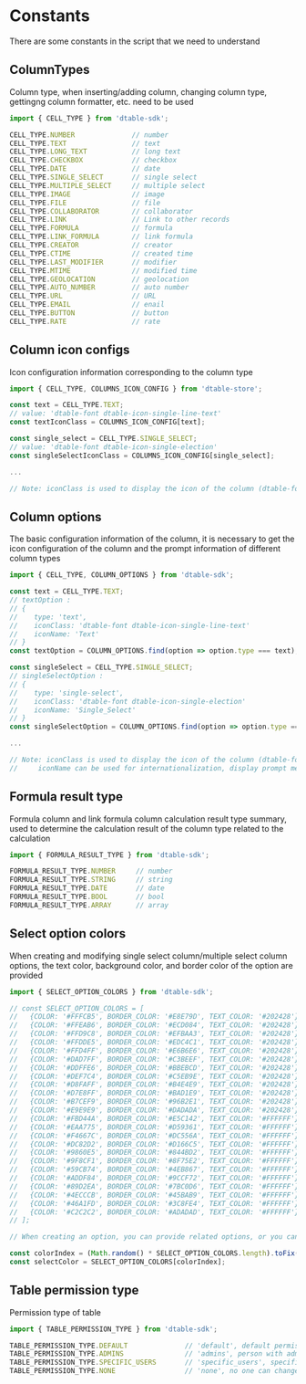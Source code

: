 # Constants

There are some constants in the script that we need to understand

## ColumnTypes

Column type, when inserting/adding column, changing column type, gettingng column formatter, etc. need to be used

```javascript
import { CELL_TYPE } from 'dtable-sdk';

CELL_TYPE.NUMBER              // number
CELL_TYPE.TEXT                // text
CELL_TYPE.LONG_TEXT           // long text
CELL_TYPE.CHECKBOX            // checkbox
CELL_TYPE.DATE                // date
CELL_TYPE.SINGLE_SELECT       // single select
CELL_TYPE.MULTIPLE_SELECT     // multiple select
CELL_TYPE.IMAGE               // image
CELL_TYPE.FILE                // file
CELL_TYPE.COLLABORATOR        // collaborator
CELL_TYPE.LINK                // Link to other records
CELL_TYPE.FORMULA             // formula
CELL_TYPE.LINK_FORMULA        // link formula
CELL_TYPE.CREATOR             // creator
CELL_TYPE.CTIME               // created time
CELL_TYPE.LAST_MODIFIER       // modifier
CELL_TYPE.MTIME               // modified time
CELL_TYPE.GEOLOCATION         // geolocation
CELL_TYPE.AUTO_NUMBER         // auto number
CELL_TYPE.URL                 // URL
CELL_TYPE.EMAIL               // enail
CELL_TYPE.BUTTON              // button
CELL_TYPE.RATE                // rate
```

## Column icon configs

Icon configuration information corresponding to the column type

```javascript
import { CELL_TYPE, COLUMNS_ICON_CONFIG } from 'dtable-store';

const text = CELL_TYPE.TEXT;
// value: 'dtable-font dtable-icon-single-line-text'
const textIconClass = COLUMNS_ICON_CONFIG[text];  

const single_select = CELL_TYPE.SINGLE_SELECT;
// value: 'dtable-font dtable-icon-single-election'
const singleSelectIconClass = COLUMNS_ICON_CONFIG[single_select]; 

...

// Note: iconClass is used to display the icon of the column (dtable-font is needed)
```

## Column options

The basic configuration information of the column, it is necessary to get the icon configuration of the column and the prompt information of different column types

```javascript
import { CELL_TYPE, COLUMN_OPTIONS } from 'dtable-sdk';

const text = CELL_TYPE.TEXT;
// textOption : 
// {
//    type: 'text',
//    iconClass: 'dtable-font dtable-icon-single-line-text'  
//    iconName: 'Text'
// }
const textOption = COLUMN_OPTIONS.find(option => option.type === text); 

const singleSelect = CELL_TYPE.SINGLE_SELECT;
// singleSelectOption : 
// {
//    type: 'single-select',
//    iconClass: 'dtable-font dtable-icon-single-election'  
//    iconName: 'Single_Select'
// }
const singleSelectOption = COLUMN_OPTIONS.find(option => option.type === singleSelect); 

...

// Note: iconClass is used to display the icon of the column (dtable-font needs to be introduced)
//     iconName can be used for internationalization, display prompt messages or text messages

```

## Formula result type

Formula column and link formula column calculation result type summary, used to determine the calculation result of the column type related to the calculation

```javascript
import { FORMULA_RESULT_TYPE } from 'dtable-sdk';

FORMULA_RESULT_TYPE.NUMBER     // number
FORMULA_RESULT_TYPE.STRING     // string
FORMULA_RESULT_TYPE.DATE       // date
FORMULA_RESULT_TYPE.BOOL       // bool
FORMULA_RESULT_TYPE.ARRAY      // array
```

## Select option colors

When creating and modifying single select column/multiple select column options, the text color, background color, and border color of the option are provided

```javascript
import { SELECT_OPTION_COLORS } from 'dtable-sdk';

// const SELECT_OPTION_COLORS = [
//   {COLOR: '#FFFCB5', BORDER_COLOR: '#E8E79D', TEXT_COLOR: '#202428'},
//   {COLOR: '#FFEAB6', BORDER_COLOR: '#ECD084', TEXT_COLOR: '#202428'},
//   {COLOR: '#FFD9C8', BORDER_COLOR: '#EFBAA3', TEXT_COLOR: '#202428'},
//   {COLOR: '#FFDDE5', BORDER_COLOR: '#EDC4C1', TEXT_COLOR: '#202428'},
//   {COLOR: '#FFD4FF', BORDER_COLOR: '#E6B6E6', TEXT_COLOR: '#202428'},
//   {COLOR: '#DAD7FF', BORDER_COLOR: '#C3BEEF', TEXT_COLOR: '#202428'},
//   {COLOR: '#DDFFE6', BORDER_COLOR: '#BBEBCD', TEXT_COLOR: '#202428'},
//   {COLOR: '#DEF7C4', BORDER_COLOR: '#C5EB9E', TEXT_COLOR: '#202428'},
//   {COLOR: '#D8FAFF', BORDER_COLOR: '#B4E4E9', TEXT_COLOR: '#202428'},
//   {COLOR: '#D7E8FF', BORDER_COLOR: '#BAD1E9', TEXT_COLOR: '#202428'},
//   {COLOR: '#B7CEF9', BORDER_COLOR: '#96B2E1', TEXT_COLOR: '#202428'},
//   {COLOR: '#E9E9E9', BORDER_COLOR: '#DADADA', TEXT_COLOR: '#202428'},
//   {COLOR: '#FBD44A', BORDER_COLOR: '#E5C142', TEXT_COLOR: '#FFFFFF'},
//   {COLOR: '#EAA775', BORDER_COLOR: '#D59361', TEXT_COLOR: '#FFFFFF'},
//   {COLOR: '#F4667C', BORDER_COLOR: '#DC556A', TEXT_COLOR: '#FFFFFF'},
//   {COLOR: '#DC82D2', BORDER_COLOR: '#D166C5', TEXT_COLOR: '#FFFFFF'},
//   {COLOR: '#9860E5', BORDER_COLOR: '#844BD2', TEXT_COLOR: '#FFFFFF'},
//   {COLOR: '#9F8CF1', BORDER_COLOR: '#8F75E2', TEXT_COLOR: '#FFFFFF'},
//   {COLOR: '#59CB74', BORDER_COLOR: '#4EB867', TEXT_COLOR: '#FFFFFF'},
//   {COLOR: '#ADDF84', BORDER_COLOR: '#9CCF72', TEXT_COLOR: '#FFFFFF'},
//   {COLOR: '#89D2EA', BORDER_COLOR: '#7BC0D6', TEXT_COLOR: '#FFFFFF'},
//   {COLOR: '#4ECCCB', BORDER_COLOR: '#45BAB9', TEXT_COLOR: '#FFFFFF'},
//   {COLOR: '#46A1FD', BORDER_COLOR: '#3C8FE4', TEXT_COLOR: '#FFFFFF'},
//   {COLOR: '#C2C2C2', BORDER_COLOR: '#ADADAD', TEXT_COLOR: '#FFFFFF'},
// ];

// When creating an option, you can provide related options, or you can use a random function to automatically generate the corresponding option color

const colorIndex = (Math.random() * SELECT_OPTION_COLORS.length).toFix(0);
const selectColor = SELECT_OPTION_COLORS[colorIndex];

```

## Table permission type

Permission type of table

```javascript
import { TABLE_PERMISSION_TYPE } from 'dtable-sdk';

TABLE_PERMISSION_TYPE.DEFAULT              // 'default', default permissions
TABLE_PERMISSION_TYPE.ADMINS               // 'admins', person with administrative rights  
TABLE_PERMISSION_TYPE.SPECIFIC_USERS       // 'specific_users', specific user
TABLE_PERMISSION_TYPE.NONE                 // 'none', no one can change table
```

